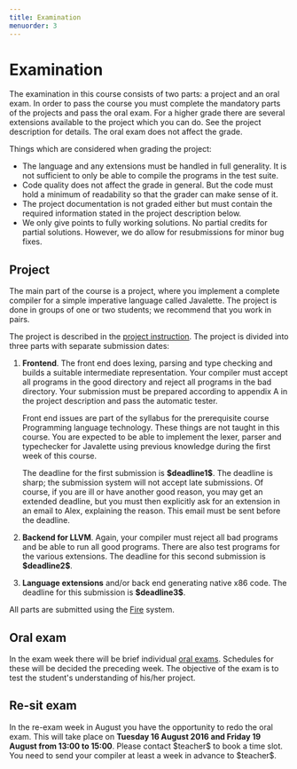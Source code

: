 ```yaml
---
title: Examination
menuorder: 3
---
```


Examination
===========

The examination in this course consists of two parts: a project and an oral
exam. In order to pass the course you must complete the mandatory parts of
the projects and pass the oral exam. For a higher grade there are several
extensions available to the project which you can do. See the project
description for details. The oral exam does not affect the grade.

Things which are considered when grading the project:

* The language and any extensions must be handled in full generality.
  It is not sufficient to only be able to compile the programs in the test suite.
* Code quality does not affect the grade in general. But the code must hold
  a minimum of readability so that the grader can make sense of it.
* The project documentation is not graded either but must contain the required
  information stated in the project description below.
* We only give points to fully working solutions. No partial credits for
  partial solutions. However, we do allow for resubmissions for minor bug fixes.


<a name="project"></a>

Project
-------

The main part of the course is a project, where you implement a complete
compiler for a simple imperative language called Javalette. The project is
done in groups of one or two students; we recommend that you work in pairs.

The project is described in the [project instruction](/project).
The project is divided into three parts with separate submission dates:

1. **Frontend**. The front end does lexing, parsing and type checking and builds
    a suitable intermediate representation. Your compiler must accept all
    programs in the good directory and reject all programs in the bad directory.
    Your submission must be prepared according to appendix A in the project
    description and pass the automatic tester.
    
    Front end issues are part of the syllabus for the prerequisite course
    Programming language technology. These things are not taught in this course.
    You are expected to be able to implement the lexer, parser and typechecker
    for Javalette using previous knowledge during the first week of this course.
   
    The deadline for the first submission is **\$deadline1\$**. The deadline is
    sharp; the submission system will not accept late submissions. Of course,
    if you are ill or have another good reason, you may get an extended
    deadline, but you must then explicitly ask for an extension in an email
    to Alex, explaining the reason. This email must be sent before the deadline.
2. **Backend for LLVM**. Again, your compiler must reject all bad programs and
    be able to run all good programs. There are also test programs for the
    various extensions.
    The deadline for this second submission is **\$deadline2\$**.
3. **Language extensions** and/or back end generating native x86 code.
    The deadline for this submission is **\$deadline3\$**.

All parts are submitted using the [Fire](/fire) system.


Oral exam
---------

In the exam week there will be brief individual [oral exams](/oral).
Schedules for these will be decided the preceding week. The objective of the
exam is to test the student's understanding of his/her project.


Re-sit exam
-----------

In the re-exam week in August you have the opportunity to redo the oral exam.
This will take place on **Tuesday 16 August 2016 and Friday 19 August from 13:00
to 15:00**. Please contact \$teacher\$ to book a time slot. You need to send your
compiler at least a week in advance to \$teacher\$.
